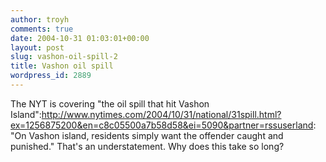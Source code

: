 ```yaml
---
author: troyh
comments: true
date: 2004-10-31 01:03:01+00:00
layout: post
slug: vashon-oil-spill-2
title: Vashon oil spill
wordpress_id: 2889
---
```


The NYT is covering "the oil spill that hit Vashon Island":http://www.nytimes.com/2004/10/31/national/31spill.html?ex=1256875200&en=c8c05500a7b58d58&ei=5090&partner=rssuserland: "On Vashon island, residents simply want the offender caught and punished." That's an understatement.  Why does this take so long?
